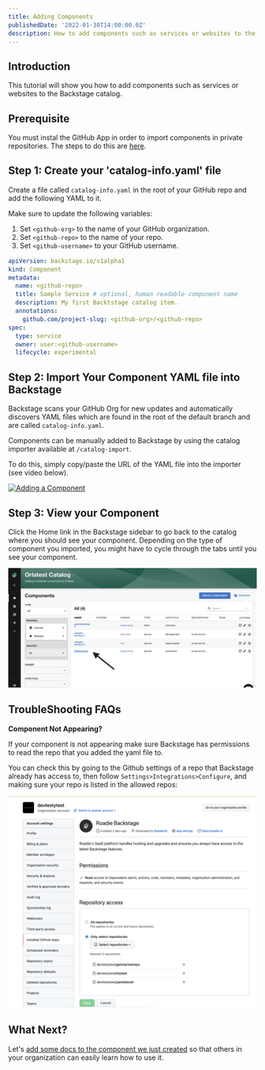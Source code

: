 ```yaml
---
title: Adding Components
publishedDate: '2022-01-30T14:00:00.0Z'
description: How to add components such as services or websites to the Backstage catalog.
---
```


## Introduction

This tutorial will show you how to add components such as services or websites to the Backstage catalog.

## Prerequisite 

You must instal the GitHub App in order to import components in private repositories. The steps to do this are [here](/docs/getting-started/install-github-app/).

## Step 1: Create your 'catalog-info.yaml' file

Create a file called `catalog-info.yaml` in the root of your GitHub repo and add the following YAML to it. 

Make sure to update the following variables:

 1. Set `<github-org>` to the name of your GitHub organization.
 2. Set `<github-repo>` to the name of your repo.
 2. Set `<github-username>` to your GitHub username.

```yaml
apiVersion: backstage.io/v1alpha1
kind: Component
metadata:
  name: <github-repo>
  title: Sample Service # optional, human readable component name
  description: My first Backtstage catalog item.
  annotations:
    github.com/project-slug: <github-org>/<github-repo>
spec:
  type: service
  owner: user:<github-username>
  lifecycle: experimental
```

## Step 2: Import Your Component YAML file into Backstage

Backstage scans your GitHub Org for new updates and automatically discovers YAML files which are found in the root of the default branch and are called `catalog-info.yaml`.

Components can be manually added to Backstage by using the catalog importer available at `/catalog-import`. 

To do this, simply copy/paste the URL of the YAML file into the importer (see video below).

[![Adding a Component](https://cdn.loom.com/sessions/thumbnails/b96f07f0579a423f8cb762e8c1b7f3fe-with-play.gif)](https://www.loom.com/share/b96f07f0579a423f8cb762e8c1b7f3fe "Adding a Component")

## Step 3: View your Component

Click the Home link in the Backstage sidebar to go back to the catalog where you should see your component. Depending on the type of component you imported, you might have to cycle through the tabs until you see your component.

![See your new component](./viewcomponent.jpg)

## TroubleShooting FAQs

**Component Not Appearing?**

If your component is not appearing make sure Backstage has permissions to read the repo that you added the yaml file to.

You can check this by going to the Github settings of a repo that Backstage already has access to, then follow `Settings>Integrations>Configure`, and making sure your repo is listed in the allowed repos:

![repo permissions](./repopermissions.png)

## What Next? 

Let's [add some docs to the component we just created](/docs/getting-started/technical-documentation/) so that others in your organization can easily learn how to use it.
